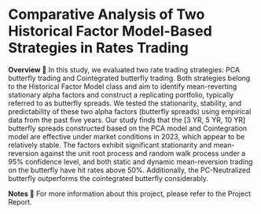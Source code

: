 # Comparative Analysis of Two Historical Factor Model-Based Strategies in Rates Trading

**Overview 📖**
In this study, we evaluated two rate trading strategies: PCA butterfly trading and Cointegrated butterfly trading. Both strategies belong to the Historical Factor Model class and aim to identify mean-reverting stationary alpha factors and construct a replicating portfolio, typically referred to as butterfly spreads. We tested the stationarity, stability, and predictability of these two alpha factors (butterfly spreads) using empirical data from the past five years. Our study finds that the [3 YR, 5 YR, 10 YR] butterfly spreads constructed based on the PCA model and Cointegration model are effective under market conditions in 2023, which appear to be relatively stable. The factors exhibit significant stationarity and mean-reversion against the unit root process and random walk process under a 95% confidence level, and both static and dynamic mean-reversion trading on the butterfly have hit rates above 50%. Additionally, the PC-Neutralized butterfly outperforms the cointegrated butterfly considerably.

**Notes 📝**
For more information about this project, please refer to the Project Report.

